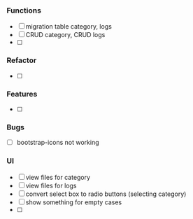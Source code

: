 ### Functions
* [ ] migration table category, logs
* [ ] CRUD category, CRUD logs
* [ ]

### Refactor
* [ ]

### Features
* [ ]

### Bugs
* [ ] bootstrap-icons not working

### UI 
* [ ] view files for category
* [ ] view files for logs
* [ ] convert select box to radio buttons (selecting category)
* [ ] show something for empty cases
* [ ]